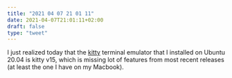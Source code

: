 ```yaml
---
title: "2021 04 07 21 01 11"
date: 2021-04-07T21:01:11+02:00
draft: false
type: "tweet"
---
```

I just realized today that the [kitty](https://sw.kovidgoyal.net/kitty/) terminal emulator that I installed on Ubuntu 20.04 is kitty v15, which is missing lot of features from most recent releases (at least the one I have on my Macbook).
